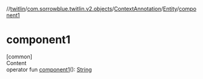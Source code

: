 //[twitlin](../../../index.md)/[com.sorrowblue.twitlin.v2.objects](../../index.md)/[ContextAnnotation](../index.md)/[Entity](index.md)/[component1](component1.md)



# component1  
[common]  
Content  
operator fun [component1](component1.md)(): [String](https://kotlinlang.org/api/latest/jvm/stdlib/kotlin/-string/index.html)  



